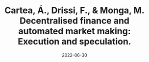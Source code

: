 ---
title: "Cartea, Á., Drissi, F., & Monga, M. Decentralised finance and automated market making: Execution and speculation."
collection: workingpapers
permalink: /workingpapers/amm_execution
excerpt: #'This paper is about the number 3. The number 4 is left for future work.'
date: 2022-06-30
venue: '2022. R&R Journal of Economic Dynamics and Control.'
paperurl: 'https://papers.ssrn.com/sol3/papers.cfm?abstract_id=4144743'
citation: 'Cartea, Á., Drissi, F., & Monga, M. (2023). Decentralised finance and automated market making: Execution and speculation. arXiv preprint arXiv:2307.03499.'
---